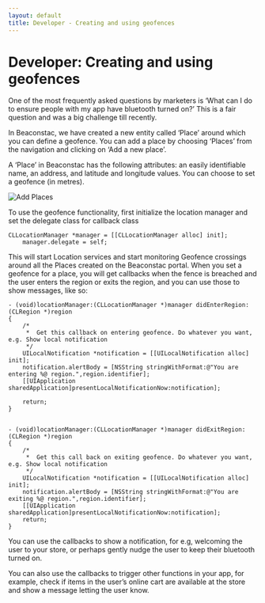 ```yaml
---
layout: default
title: Developer - Creating and using geofences
---
```

# Developer: Creating and using geofences

One of the most frequently asked questions by marketers is ‘What can I do to ensure people with my app have bluetooth turned on?’ This is a fair question and was a big challenge till recently.

In Beaconstac, we have created a new entity called ‘Place’ around which you can define a geofence. You can add a place by choosing ‘Places’ from the navigation and clicking on ‘Add a new place’.

A ‘Place’ in Beaconstac has the following attributes: an easily identifiable name, an address, and latitude and longitude values. You can choose to set a geofence (in metres).


![Add Places](http://i.imgur.com/ZjYL2WY.png)

To use the geofence functionality, first initialize the location manager and set the delegate class for callback class

    CLLocationManager *manager = [[CLLocationManager alloc] init];
        manager.delegate = self;

This will start Location services and start monitoring Geofence crossings around all the Places created on the Beaconstac portal. When you set a geofence for a place, you will get callbacks when the fence is breached and the user enters the region or exits the region, and you can use those to show messages, like so:

    - (void)locationManager:(CLLocationManager *)manager didEnterRegion:(CLRegion *)region
    {
        /*
         *  Get this callback on entering geofence. Do whatever you want, e.g. Show local notification
         */
        UILocalNotification *notification = [[UILocalNotification alloc] init];
        notification.alertBody = [NSString stringWithFormat:@"You are entering %@ region.",region.identifier];
        [[UIApplication sharedApplication]presentLocalNotificationNow:notification];

        return;
    }


    - (void)locationManager:(CLLocationManager *)manager didExitRegion:(CLRegion *)region
    {
        /*
         *  Get this call back on exiting geofence. Do whatever you want, e.g. Show local notification
         */
        UILocalNotification *notification = [[UILocalNotification alloc] init];
        notification.alertBody = [NSString stringWithFormat:@"You are exiting %@ region.",region.identifier];
        [[UIApplication sharedApplication]presentLocalNotificationNow:notification];
        return;
    }

You can use the callbacks to show a notification, for e.g, welcoming the user to your store, or perhaps gently nudge the user to keep their bluetooth turned on.

You can also use the callbacks to trigger other functions in your app, for example, check if items in the user’s online cart are available at the store and show a message letting the user know.
